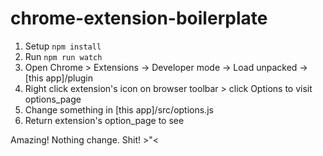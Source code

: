 # chrome-extension-boilerplate

1) Setup
`npm install`
2) Run
`npm run watch`
3) Open Chrome > Extensions -> Developer mode -> Load unpacked -> [this app]/plugin
4) Right click extension's icon on browser toolbar > click Options to visit options_page
5) Change something in [this app]/src/options.js
6) Return extension's option_page to see 

Amazing! Nothing change. Shit! >"<
